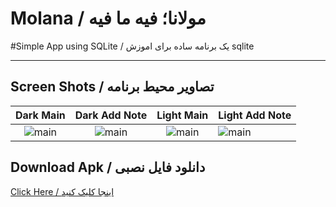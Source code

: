# Molana / مولانا؛ فیه ما فیه

#Simple App using SQLite / یک برنامه ساده برای اموزش sqlite

---

## Screen Shots / تصاویر محیط برنامه
Dark Main | Dark Add Note | Light Main | Light Add Note
:------------------:|:-------------------:|:------------------:|:-------------------
![main](https://raw.githubusercontent.com/mehrankasebvatan/Molana/master/ScreenShots/Molana1.png) | ![main](https://raw.githubusercontent.com/mehrankasebvatan/Molana/master/ScreenShots/Molana2.png) | ![main](https://raw.githubusercontent.com/mehrankasebvatan/Molana/master/ScreenShots/Molana3.png) | ![main](https://raw.githubusercontent.com/mehrankasebvatan/Molana/master/ScreenShots/Molana4.png)

## Download Apk / دانلود فایل نصبی

[Click Here / اینجا کلیک کنید](https://raw.githubusercontent.com/mehrankasebvatan/GB_Note/master/app/release/GB_Note.apk)



